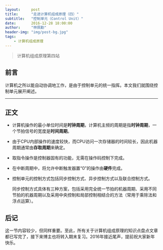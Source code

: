 ```yaml
---
layout:     post
title:      "走进计算机组成原理（四）"
subtitle:   "控制单元（Control Unit）"
date:       2016-12-28 18:00:00
author:     "林佩勤"
header-img: "img/post-bg.jpg"
tags:
    - 计算机组成原理
---
```


> 计算机组成原理第四站


## 前言

计算机之所以能自动协调地工作，是由于控制单元的统一指挥。本文我们就围绕控制单元展开阐述。

---

## 正文

- 计算机操作的最小单位时间是**时钟周期**，计算机主频的周期是指**时钟周期**，一个节拍信号的宽度是**时间周期**。

- 由于CPU内部操作的速度较快，而CPU访问一次存储器的时间较长，因此机器周期通常由**存取周期**来确定。

- 取指令操作是控制器固有的功能，无需在操作码控制下完成。

- 在中断周期中，将允许中断触发器置“0”的操作由**硬件**完成。

- 控制单元的控制方式包括同步控制方式、异步控制方式以及联合控制方式。

  同步控制方式具体有三种方案，包括采用完全统一节拍的机器周期、采用不同节拍的机器周期以及采用中央控制和局部控制相结合的方法（常用于乘除法和浮点运算）。


## 后记

这一节内容较少，但同样重要。至此，所有关于计算机组成原理的知识点盘点文章都已写完了，接下来博主也将转入期末复习。2016年接近尾声，提前祝大家新年快乐。


